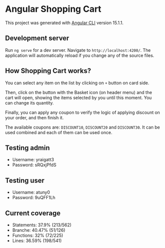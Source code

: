 # Angular Shopping Cart

This project was generated with [Angular CLI](https://github.com/angular/angular-cli) version 15.1.1.

## Development server

Run `ng serve` for a dev server. Navigate to `http://localhost:4200/`. The application will automatically reload if you change any of the source files.

## How Shopping Cart works?

You can select any item on the list by clicking on `+` button on card side.

Then, click on the button with the Basket icon (on header menu) and the cart will open, showing the items selected by you until this moment. You can change its quantity.

Finally, you can apply any coupon to verify the logic of applying discount on your order, and then finish it.

The available coupons are: `DISCOUNT10`, `DISCOUNT20` and `DISCOUNT30`. It can be used combined and each of them can be used once.

## Testing admin

- Username: yraigatt3
- Password: sRQxjPfdS

## Testing user

- Username: atuny0
- Password: 9uQFF1Lh

## Current coverage

- Statements: 37.9% (213/562)
- Branche: 40.47% (51/126)
- Functions: 32% (72/225)
- Lines: 36.59% (198/541)
